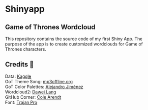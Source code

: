 # Shinyapp
## Game of Thrones Wordcloud

This repository contains the source code of my first Shiny App. The purpose of the app is to create customized wordclouds for Game of Thrones characters.

## Credits :clap:

Data: [Kaggle](https://www.kaggle.com/albenft/game-of-thrones-script-all-seasons)   
GoT Theme Song: [mp3offline.org](https://mp3offline.org/uXZd_W5B7N0)  
GoT Color Palettes: [Alejandro Jiménez](https://github.com/aljrico/gameofthrones)  
Wordcloud2: [Dawei Lang](https://github.com/Lchiffon/wordcloud2)  
GitHub Corner: [Cole Arendt](https://github.com/colearendt/gitlink)  
Font: [Trajan Pro](https://fontsgeek.com/fonts/Trajan-Pro-Regular)
